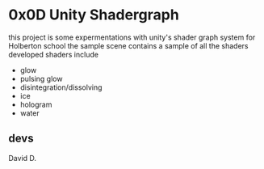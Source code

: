 # 0x0D Unity Shadergraph
this project is some expermentations with unity's shader graph system for Holberton school the sample scene contains a sample of all the shaders developed shaders include

* glow
* pulsing glow
* disintegration/dissolving
* ice
* hologram
* water

## devs
David D.